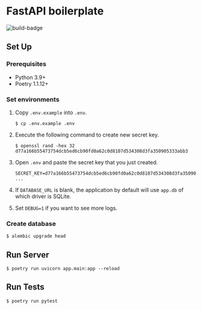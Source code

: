 # FastAPI boilerplate

![build-badge](https://github.com/ghwn/fastapi-boilerplate/actions/workflows/main.yml/badge.svg)

## Set Up

### Prerequisites

- Python 3.9+
- Poetry 1.1.12+

### Set environments

1. Copy `.env.example` into `.env`.

    ```
    $ cp .env.example .env
    ```

2. Execute the following command to create new secret key.

    ```
    $ openssl rand -hex 32
    d77a166b55473754dcb5ed6cb90fd0a62c0d8107d534308d3fa350905333abb3
    ```

3. Open `.env` and paste the secret key that you just created.

    ```
    SECRET_KEY=d77a166b55473754dcb5ed6cb90fd0a62c0d8107d534308d3fa350905333abb3
    ...
    ```

4. If `DATABASE_URL` is blank, the application by default will use `app.db` of which driver is SQLite.

5. Set `DEBUG=1` if you want to see more logs.

### Create database

```
$ alembic upgrade head
```

## Run Server

```
$ poetry run uvicorn app.main:app --reload
```

## Run Tests
```
$ poetry run pytest
```
